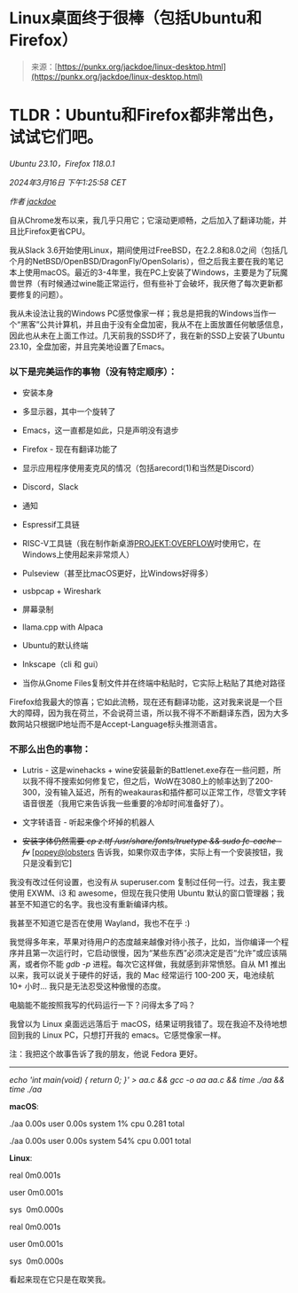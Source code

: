 <!--yml

类别：未分类

日期：2024年5月27日 15:01:07

-->

# Linux桌面终于很棒（包括Ubuntu和Firefox）

> 来源：[https://punkx.org/jackdoe/linux-desktop.html](https://punkx.org/jackdoe/linux-desktop.html)

# TLDR：Ubuntu和Firefox都非常出色，试试它们吧。

*Ubuntu 23.10，Firefox 118.0.1*

*2024年3月16日 下午1:25:58 CET*

*作者 [jackdoe](https://punkx.org/jackdoe)*

自从Chrome发布以来，我几乎只用它；它滚动更顺畅，之后加入了翻译功能，并且比Firefox更省CPU。

我从Slack 3.6开始使用Linux，期间使用过FreeBSD，在2.2.8和8.0之间（包括几个月的NetBSD/OpenBSD/DragonFly/OpenSolaris），但之后我主要在我的笔记本上使用macOS。最近的3-4年里，我在PC上安装了Windows，主要是为了玩魔兽世界（有时候通过wine能正常运行，但有些补丁会破坏，我厌倦了每次更新都要修复的问题）。

我从未设法让我的Windows PC感觉像家一样；我总是把我的Windows当作一个“黑客”公共计算机，并且由于没有全盘加密，我从不在上面放置任何敏感信息，因此也从未在上面工作过。几天前我的SSD坏了，我在新的SSD上安装了Ubuntu 23.10，全盘加密，并且完美地设置了Emacs。

### 以下是完美运作的事物（没有特定顺序）：

+   安装本身

+   多显示器，其中一个旋转了

+   Emacs，这一直都是如此，只是声明没有退步

+   Firefox - 现在有翻译功能了

+   显示应用程序使用麦克风的情况（包括arecord(1)和当然是Discord）

+   Discord，Slack

+   通知

+   Espressif工具链

+   RISC-V工具链（我在制作新桌游[PROJEKT:OVERFLOW](https://punkx.org/overflow)时使用它，在Windows上使用起来非常烦人）

+   Pulseview（甚至比macOS更好，比Windows好得多）

+   usbpcap + Wireshark

+   屏幕录制

+   llama.cpp with Alpaca

+   Ubuntu的默认终端

+   Inkscape（cli 和 gui）

+   当你从Gnome Files复制文件并在终端中粘贴时，它实际上粘贴了其绝对路径

Firefox给我最大的惊喜；它如此流畅，现在还有翻译功能，这对我来说是一个巨大的障碍，因为我在荷兰，不会说荷兰语，所以我不得不不断翻译东西，因为大多数网站只根据IP地址而不是Accept-Language标头推测语言。

### 不那么出色的事物：

+   Lutris - 这是winehacks + wine安装最新的Battlenet.exe存在一些问题，所以我不得不搜索如何修复它，但之后，WoW在3080上的帧率达到了200-300，没有输入延迟，所有的weakauras和插件都可以正常工作，尽管文字转语音很差（我用它来告诉我一些重要的冷却时间准备好了）。

+   文字转语音 - 听起来像个坏掉的机器人

+   ~~安装字体仍然需要 *cp z.ttf /usr/share/fonts/truetype && sudo fc-cache -fv*~~ [[popey@lobsters](https://lobste.rs/s/qurpee/linux_desktop_is_finally_great_both#c_jqzcl4) 告诉我，如果你双击字体，实际上有一个安装按钮，我只是没看到它]

我没有改过任何设置，也没有从 superuser.com 复制过任何一行。过去，我主要使用 EXWM、i3 和 awesome，但现在我只使用 Ubuntu 默认的窗口管理器；我甚至不知道它的名字。我也没有重新编译内核。

我甚至不知道它是否在使用 Wayland，我也不在乎 :)

我觉得多年来，苹果对待用户的态度越来越像对待小孩子，比如，当你编译一个程序并且第一次运行时，它启动很慢，因为“某些东西”必须决定是否“允许”或应该隔离，或者你不能 *gdb -p* 进程。每次它这样做，我就感到非常愤怒。自从 M1 推出以来，我可以说关于硬件的好话，我的 Mac 经常运行 100-200 天，电池续航 10+ 小时... 我只是无法忍受这种傲慢的态度。

电脑能不能按照我写的代码运行一下？问得太多了吗？

我曾以为 Linux 桌面远远落后于 macOS，结果证明我错了。现在我迫不及待地想回到我的 Linux PC，只想打开我的 emacs。它感觉像家一样。

注：我把这个故事告诉了我的朋友，他说 Fedora 更好。

* * *

*echo 'int main(void) { return 0; }' > aa.c && gcc -o aa aa.c && time ./aa && time ./aa*

**macOS**:

./aa 0.00s user 0.00s system 1% cpu 0.281 total

./aa 0.00s user 0.00s system 54% cpu 0.001 total

**Linux**:

real 0m0.001s

user 0m0.001s

sys  0m0.000s

real 0m0.001s

user 0m0.001s

sys  0m0.000s

看起来现在它只是在取笑我。
